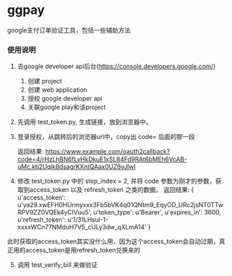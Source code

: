 # ggpay
google支付订单验证工具，包括一些辅助方法

### 使用说明

1. 去google developer api后台(https://console.developers.google.com/)

    1. 创建 project
    2. 创建 web application
    3. 授权 google developer api
    4. 关联google play和该project

2. 先调用 test_token.py, 生成链接，放到浏览器中。

3. 登录授权，从跳转后的浏览器url中，copy出 code= 后面的那一段

    返回结果:
    https://www.example.com/oauth2callback?code=4/rHzLhBN6fLvHkDkuE1xSL84Fd9RAt6bMEh6VcAB-uMc.ktj2Uqik8dsagrKXntQAax0UZ6vJlwI

4. 修改 test_token.py 中的 step_index = 2, 并将 code 参数为刚才的参数，获取到access_token 以及 refresh_token 之类的数据。
返回结果:
{
    u'access_token': u'ya29.xwEFH0HUrmyxxx3Fb5bVK4q01QNtm9_EqyOD_URc2jsNT0TTwRPV9ZZ0VQEk4yCIVuu5', 
    u'token_type': u'Bearer', 
    u'expires_in': 3600, 
    u'refresh_token': u'1/31LHsuI-1-xxxxWCn77NMduH7V5_cULy3dw_qXLmA14'
}

此时获取的access_token其实没什么用，因为这个access_token会自动过期，真正用的access_token是用refresh_token兑换来的

5. 调用 test_verify_bill 来做验证
